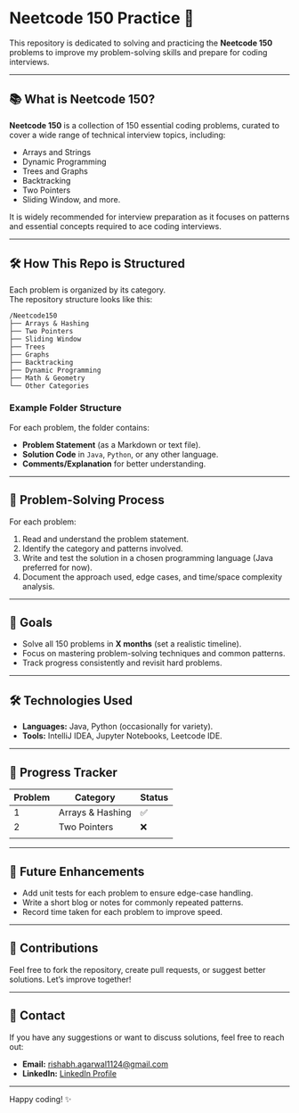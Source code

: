 # Neetcode 150 Practice 🚀

This repository is dedicated to solving and practicing the **Neetcode 150** problems to improve my problem-solving skills and prepare for coding interviews.

---

## 📚 What is Neetcode 150?
**Neetcode 150** is a collection of 150 essential coding problems, curated to cover a wide range of technical interview topics, including:
- Arrays and Strings
- Dynamic Programming
- Trees and Graphs
- Backtracking
- Two Pointers
- Sliding Window, and more.

It is widely recommended for interview preparation as it focuses on patterns and essential concepts required to ace coding interviews.

---

## 🛠️ How This Repo is Structured

Each problem is organized by its category.  
The repository structure looks like this:
```
/Neetcode150
├── Arrays & Hashing
├── Two Pointers
├── Sliding Window
├── Trees
├── Graphs
├── Backtracking
├── Dynamic Programming
├── Math & Geometry
└── Other Categories
```

### Example Folder Structure
For each problem, the folder contains:
- **Problem Statement** (as a Markdown or text file).
- **Solution Code** in `Java`, `Python`, or any other language.
- **Comments/Explanation** for better understanding.

---

## 📝 Problem-Solving Process

For each problem:
1. Read and understand the problem statement.
2. Identify the category and patterns involved.
3. Write and test the solution in a chosen programming language (Java preferred for now).
4. Document the approach used, edge cases, and time/space complexity analysis.

---

## 🚩 Goals
- Solve all 150 problems in **X months** (set a realistic timeline).
- Focus on mastering problem-solving techniques and common patterns.
- Track progress consistently and revisit hard problems.

---

## 🛠️ Technologies Used
- **Languages:** Java, Python (occasionally for variety).
- **Tools:** IntelliJ IDEA, Jupyter Notebooks, Leetcode IDE.

---

## 🌟 Progress Tracker

| Problem | Category          | Status |
|---------|-------------------|--------|
| 1       | Arrays & Hashing  | ✅     |
| 2       | Two Pointers      | ❌     |
|         |                   |       |

---

## 🎯 Future Enhancements
- Add unit tests for each problem to ensure edge-case handling.
- Write a short blog or notes for commonly repeated patterns.
- Record time taken for each problem to improve speed.

---

## 🤝 Contributions

Feel free to fork the repository, create pull requests, or suggest better solutions. Let’s improve together!

---

## 📧 Contact

If you have any suggestions or want to discuss solutions, feel free to reach out:
- **Email:** rishabh.agarwal1124@gmail.com
- **LinkedIn:** [LinkedIn Profile](https://www.linkedin.com/in/rishaba/)

---

Happy coding! ✨
